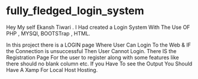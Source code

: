 # fully_fledged_login_system

Hey My self Ekansh Tiwari . I Had created a Login System With The Use OF PHP , MYSQl, BOOTSTrap , HTML.

In this project there is a LOGIN page Where User Can Login To the Web & IF the Connection is unsuccessful Then User Cannot Login.
There IS the Registration Page For the user to register along with some features like there should no blank column etc.
If you Have To see the Output You Should Have A Xamp For Local Host Hosting.
